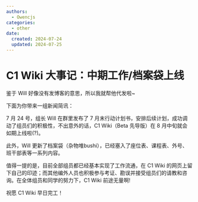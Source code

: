 ```yaml
---
authors:
  - Owencjs
categories:
  - other
date:
  created: 2024-07-24
  updated: 2024-07-25
---
```


# C1 Wiki 大事记：中期工作/档案袋上线

鉴于 Will 好像没有发博客的意思，所以我就帮他代发啦~

<!-- more -->

下面为你带来一组新闻简讯：

7 月 24 号，组长 Will 在群里发布了 7 月末行动计划书，安排后续计划，成功调动了组员们的积极性，不出意外的话，C1 Wiki（Beta 先导版）在 8 月中旬就会如期上线啦(?)。

此外，Will 更新了档案袋（杂物堆bushi），已经塞入了座位表、课程表、外号、班干部表等一系列内容。

值得一提的是，目前全部组员都已经基本实现了工作流通，在 C1 Wiki 的网页上留下自己的印迹；而其他编外人员也积极参与考证、勘误并接受组员们的请教和咨询。在全体组员和同学的努力下，C1 Wiki 前途无量啊!

祝愿 C1 Wiki 早日完工！

